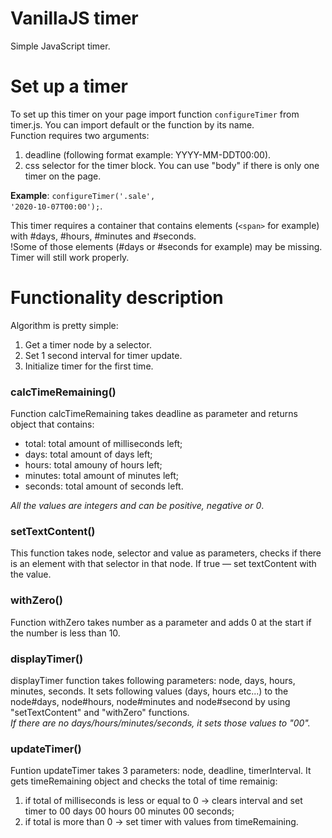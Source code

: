 # VanillaJS timer
  Simple JavaScript timer.
  
# Set up a timer
  To set up this timer on your page import function <code>configureTimer</code> from timer.js. You can import default or the function by its name.  
  Function requires two arguments: 
  <ol>
    <li> deadline (following format example: YYYY-MM-DDT00:00). </li>
    <li> css selector for the timer block. You can use "body" if there is only one timer on the page.</li>
  </ol>
      
  <b>Example</b>: <code>configureTimer('.sale', '2020-10-07T00:00');</code>. 
  
  This timer requires a container that contains elements (<code>&lt;span&gt;</code> for example) with #days, #hours, #minutes and #seconds.  
  !Some of those elements (#days or #seconds for example) may be missing. Timer will still work properly.
  
# Functionality description

  Algorithm is pretty simple:
   <ol>
    <li> Get a timer node by a selector.</li>
    <li> Set 1 second interval for timer update.</li>
    <li> Initialize timer for the first time.</li>
  </ol>
    
  <h3>calcTimeRemaining()</h3> 
 Function calcTimeRemaining takes deadline as parameter and returns object that contains:
  <ul style="list-style-type:disc;">
    <li> total: total amount of milliseconds left; </li>  
    <li> days: total amount of days left; </li> 
    <li> hours: total amouny of hours left; </li> 
    <li> minutes: total amount of minutes left; </li> 
    <li> seconds: total amount of seconds left. </li> 
  </ul>
    
  <i>All the values are integers and can be positive, negative or 0</i>.
  
  <h3>setTextContent()</h3>
 This function takes node, selector and value as parameters, checks if there is an element with that selector in that node. If true — set textContent with the value.
  
  <h3>withZero()</h3> 
 Function withZero takes number as a parameter and adds 0 at the start if the number is less than 10.
  
  <h3>displayTimer()</h3> 
 displayTimer function takes following parameters: node, days, hours, minutes, seconds. It sets following values (days, hours etc...) to the node#days, node#hours, node#minutes and node#second by using "setTextContent" and "withZero" functions. <br>
  <i>If there are no days/hours/minutes/seconds, it sets those values to "00".</i>
  
  <h3>updateTimer()</h3>
 Funtion updateTimer takes 3 parameters: node, deadline, timerInterval. It gets timeRemaining object and checks the total of time remainig:
 <ol>
   <li>if total of milliseconds is less or equal to 0 → clears interval and set timer to 00 days 00 hours 00 minutes 00 seconds;</li>
   <li>if total is more than 0 → set timer with values from timeRemaining.</li>
 </ol>
